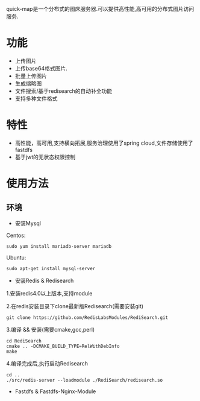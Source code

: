 quick-map是一个分布式的图床服务器.可以提供高性能,高可用的分布式图片访问服务.

# 功能

* 上传图片
* 上传base64格式图片.
* 批量上传图片
* 生成缩略图
* 文件搜索/基于redisearch的自动补全功能
* 支持多种文件格式

# 特性
* 高性能，高可用,支持横向拓展,服务治理使用了spring cloud,文件存储使用了fastdfs
* 基于jwt的无状态权限控制

# 使用方法

## 环境
* 安装Mysql

Centos:  
```
sudo yum install mariadb-server mariadb
```  

Ubuntu:  
```
sudo apt-get install mysql-server
```  
* 安装Redis & Redisearch  

1.安装redis4.0以上版本,支持module

2.在redis安装目录下clone最新版Redisearch(需要安装git)
```
git clone https://github.com/RedisLabsModules/RediSearch.git
```  
3.编译 && 安装(需要cmake,gcc,perl)
```
cd RediSearch
cmake .. -DCMAKE_BUILD_TYPE=RelWithDebInfo
make
```  
4.编译完成后,执行启动Redisearch
```
cd ..
./src/redis-server --loadmodule ./RediSearch/redisearch.so
```


* Fastdfs & Fastdfs-Nginx-Module


